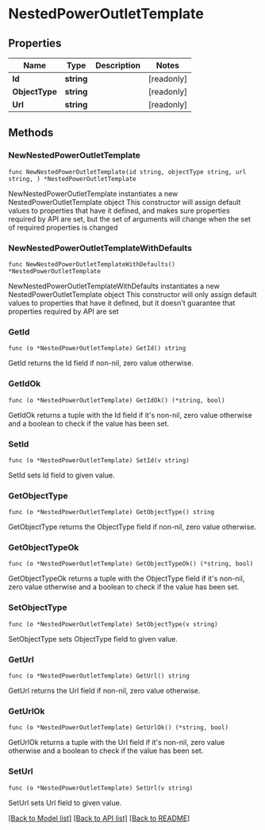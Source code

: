 # NestedPowerOutletTemplate

## Properties

Name | Type | Description | Notes
------------ | ------------- | ------------- | -------------
**Id** | **string** |  | [readonly] 
**ObjectType** | **string** |  | [readonly] 
**Url** | **string** |  | [readonly] 

## Methods

### NewNestedPowerOutletTemplate

`func NewNestedPowerOutletTemplate(id string, objectType string, url string, ) *NestedPowerOutletTemplate`

NewNestedPowerOutletTemplate instantiates a new NestedPowerOutletTemplate object
This constructor will assign default values to properties that have it defined,
and makes sure properties required by API are set, but the set of arguments
will change when the set of required properties is changed

### NewNestedPowerOutletTemplateWithDefaults

`func NewNestedPowerOutletTemplateWithDefaults() *NestedPowerOutletTemplate`

NewNestedPowerOutletTemplateWithDefaults instantiates a new NestedPowerOutletTemplate object
This constructor will only assign default values to properties that have it defined,
but it doesn't guarantee that properties required by API are set

### GetId

`func (o *NestedPowerOutletTemplate) GetId() string`

GetId returns the Id field if non-nil, zero value otherwise.

### GetIdOk

`func (o *NestedPowerOutletTemplate) GetIdOk() (*string, bool)`

GetIdOk returns a tuple with the Id field if it's non-nil, zero value otherwise
and a boolean to check if the value has been set.

### SetId

`func (o *NestedPowerOutletTemplate) SetId(v string)`

SetId sets Id field to given value.


### GetObjectType

`func (o *NestedPowerOutletTemplate) GetObjectType() string`

GetObjectType returns the ObjectType field if non-nil, zero value otherwise.

### GetObjectTypeOk

`func (o *NestedPowerOutletTemplate) GetObjectTypeOk() (*string, bool)`

GetObjectTypeOk returns a tuple with the ObjectType field if it's non-nil, zero value otherwise
and a boolean to check if the value has been set.

### SetObjectType

`func (o *NestedPowerOutletTemplate) SetObjectType(v string)`

SetObjectType sets ObjectType field to given value.


### GetUrl

`func (o *NestedPowerOutletTemplate) GetUrl() string`

GetUrl returns the Url field if non-nil, zero value otherwise.

### GetUrlOk

`func (o *NestedPowerOutletTemplate) GetUrlOk() (*string, bool)`

GetUrlOk returns a tuple with the Url field if it's non-nil, zero value otherwise
and a boolean to check if the value has been set.

### SetUrl

`func (o *NestedPowerOutletTemplate) SetUrl(v string)`

SetUrl sets Url field to given value.



[[Back to Model list]](../README.md#documentation-for-models) [[Back to API list]](../README.md#documentation-for-api-endpoints) [[Back to README]](../README.md)


